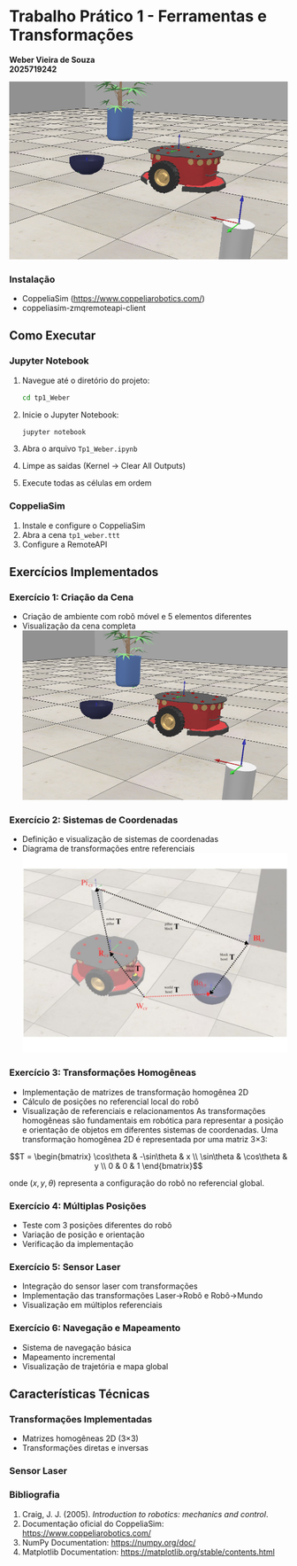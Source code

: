 # Trabalho Prático 1 - Ferramentas e Transformações
**Weber Vieira de Souza**   
**2025719242** 

![image](/imagens/TP1.png)

### Instalação 
- CoppeliaSim (https://www.coppeliarobotics.com/)
- coppeliasim-zmqremoteapi-client


## Como Executar

### Jupyter Notebook 

1. Navegue até o diretório do projeto:
   ```bash
   cd tp1_Weber
   ```

2. Inicie o Jupyter Notebook:
   ```bash
   jupyter notebook
   ```

3. Abra o arquivo `Tp1_Weber.ipynb`

4. Limpe as saidas  (Kernel → Clear All Outputs)

5. Execute todas as células em ordem

### CoppeliaSim 

1. Instale e configure o CoppeliaSim
2. Abra a cena `tp1_weber.ttt`
3. Configure a RemoteAPI

## Exercícios Implementados

### Exercício 1: Criação da Cena 
- Criação de ambiente com robô móvel e 5 elementos diferentes
- Visualização da cena completa
![imagem](imagens/TP1.png)

### Exercício 2: Sistemas de Coordenadas 
- Definição e visualização de sistemas de coordenadas
- Diagrama de transformações entre referenciais
![imagem2](imagens/Imagem02.jpg)

### Exercício 3: Transformações Homogêneas 
- Implementação de matrizes de transformação homogênea 2D
- Cálculo de posições no referencial local do robô
- Visualização de referenciais e relacionamentos
As transformações homogêneas são fundamentais em robótica para representar a posição e orientação de objetos em diferentes sistemas de coordenadas. Uma transformação homogênea 2D é representada por uma matriz 3×3:

$$T = \begin{bmatrix}
\cos\theta & -\sin\theta & x \\
\sin\theta & \cos\theta & y \\
0 & 0 & 1
\end{bmatrix}$$

onde $(x, y, \theta)$ representa a configuração do robô no referencial global.

### Exercício 4: Múltiplas Posições 
- Teste com 3 posições diferentes do robô
- Variação de posição e orientação
- Verificação da implementação

### Exercício 5: Sensor Laser
- Integração do sensor laser com transformações
- Implementação das transformações Laser→Robô e Robô→Mundo
- Visualização em múltiplos referenciais

### Exercício 6: Navegação e Mapeamento 
- Sistema de navegação básica
- Mapeamento incremental
- Visualização de trajetória e mapa global


## Características Técnicas

### Transformações Implementadas
- Matrizes homogêneas 2D (3×3)
- Transformações diretas e inversas


### Sensor Laser



### Bibliografia

1. Craig, J. J. (2005). *Introduction to robotics: mechanics and control*.
2. Documentação oficial do CoppeliaSim: https://www.coppeliarobotics.com/
3. NumPy Documentation: https://numpy.org/doc/
4. Matplotlib Documentation: https://matplotlib.org/stable/contents.html

